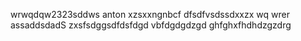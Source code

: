 wrwqdqw2323sddws anton
xzsxxngnbcf
dfsdfvsdssdxxzx
wq  wrer
assaddsdadS
zxsfsdggsdfdsfdgd
vbfdgdgdzgd
ghfghxfhdhdzgzdrg

